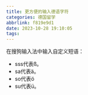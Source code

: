 ```yaml
---
title: 更方便的输入德语字符
categories: 德国留学
abbrlink: f819e9d1
date: 2023-10-28 19:10:05
tags:
---
```


在搜狗输入法中输入自定义短语：

- sss代表ß。
- sa代表ä。
- so代表ö
- su代表ü。